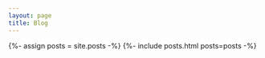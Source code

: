 ```yaml
---
layout: page
title: Blog
---
```


{%- assign posts = site.posts -%}
{%- include posts.html posts=posts -%}
